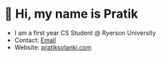 # 👋 Hi, my name is Pratik

- I am a first year CS Student @ Ryerson University
- Contact: [Email](pratik@pratiksolanki.com)
- Website: [pratiksolanki.com](https://www.pratiksolanki.com/)
